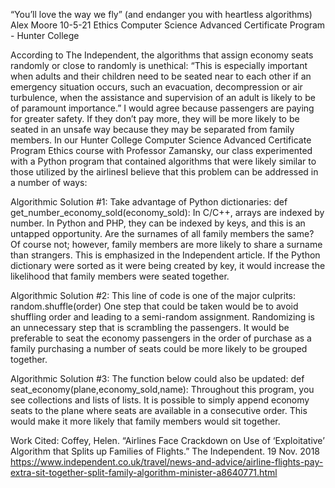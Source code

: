 “You’ll love the way we fly” 
(and endanger you with heartless algorithms)
Alex Moore
10-5-21
Ethics
Computer Science Advanced Certificate Program - Hunter College

According to The Independent, the algorithms that assign economy seats randomly or close to randomly is unethical:  “This is especially important when adults and their children need to be seated near to each other if an emergency situation occurs, such an evacuation, decompression or air turbulence, when the assistance and supervision of an adult is likely to be of paramount importance.”  I would agree because passengers are paying for greater safety.  If they don’t pay more, they will be more likely to be seated in an unsafe way because they may be separated from family members.
In our Hunter College Computer Science Advanced Certificate Program Ethics course with Professor Zamansky, our class experimented with a Python program that contained algorithms that were likely similar to those utilized by the airlinesI believe that this problem can be addressed in a number of ways:

Algorithmic Solution #1:  Take advantage of Python dictionaries:
def get_number_economy_sold(economy_sold):
In C/C++, arrays are indexed by number.  In Python and PHP, they can be indexed by keys, and this is an untapped opportunity.  Are the surnames of all family members the same?  Of course not; however, family members are more likely to share a surname than strangers.  This is emphasized in the Independent article.  If the Python dictionary were sorted as it were being created by key, it would increase the likelihood that family members were seated together.

Algorithmic Solution #2:  This line of code is one of the major culprits:
random.shuffle(order)
One step that could be taken would be to avoid shuffling order and leading to a semi-random assignment.  Randomizing is an unnecessary step that is scrambling the passengers.  It would be preferable to seat the economy passengers in the order of purchase as a family purchasing a number of seats could be more likely to be grouped together.

Algorithmic Solution #3:  The function below could also be updated:
def seat_economy(plane,economy_sold,name):
  Throughout this program, you see collections and lists of lists.  It is possible to simply append economy seats to the plane where seats are available in a consecutive order.  This would make it more likely that family members would sit together.

Work Cited:
Coffey, Helen.  “Airlines Face Crackdown on Use of ‘Exploitative’ Algorithm that Splits up Families of Flights.”  The Independent.  19 Nov. 2018    https://www.independent.co.uk/travel/news-and-advice/airline-flights-pay-extra-sit-together-split-family-algorithm-minister-a8640771.html
